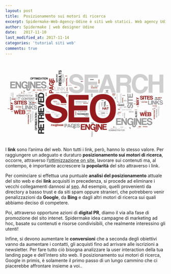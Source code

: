 ```yaml
---
layout: post
title:  Posizionamento sui motori di ricerca
excerpt: Spidermake-Web-Agency-Udine è siti web statici. Web agency Udine usa il generatore di siti Jekyllrb per realizzare siti internet, blog e portali, a Udine a Trieste
author: Spidermake | web designer Udine
date:   2017-11-10
last_modified_at: 2017-11-14
categories: 'tutorial siti web'
comments: true
---
```

<img itemprop="image" src="/img/consulente-seo-udine-posizionamento-motori-di-ricerca.jpg" alt="SpiderMake è consulente SEO a Udine. Posizionamento su motori di ricerca. SpiderMake web agency Udine" title="SpiderMake è consulente SEO a Udine. Posizionamento su motori di ricerca. SpiderMake web agency Udine">

I **link** sono l’anima del web. Non tutti i link, però, hanno lo stesso valore. Per raggiungere un adeguato e duraturo **posizionamento sui motori di ricerca**, occorre, attraverso l’<abbr title="Attraverso l’ottimizzazione on site di un sito web è possibile migliorarne il posizionamento, con particolare riferimento alle keyword di tipo long tail e a bassa competitività.">ottimizzazione on site</abbr>, lavorare sui contenuti ma, al contempo, è importante accrescere la **popolarità** del sito attraverso i link.

Per cominciare si effettua una puntuale **analisi del posizionamento** attuale del sito web e dei **link** acquisiti in precedenza, si procede ad eliminare i vecchi collegamenti dannosi al <abbr title="Search Engine Optimization, letteralmente, Ottimizzazione dui Mptori di Ricerca">seo</abbr>. Ad esempio, quelli provenienti da directory a basso trust e da siti spam oppure stranieri, che potrebbero venir penalizzazioni da **Google**, da **Bing** e dagli altri motori di ricerca sui quali abbiamo deciso di competere.

Poi, attraverso opportune azioni di **digital PR**, diamo il via alla fase di promozione del sito intenet. Spidermake idea campagne di marketing ad hoc, basate su contenuti e risorse condivisibili, che realmente interessino gli utenti!

Infine, si devono aumentare le **conversioni** che a seconda degli obiettivi vanno da aumentare i contatti, gli acquisti fino ad arrivare alle iscrizioni a newsletter. Per fare tutto ciò bisogna analizzare la user interaction della tua landing page e dell’intero sito web. Il posizionamento sui motori di ricerca, Google in primis, è solamente il primo passo di un lungo cammino che ci piacerebbe affrontare insieme a voi..
